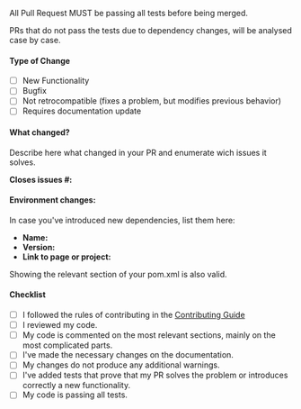 All Pull Request MUST be passing all tests before being merged. 

PRs that do not pass the tests due to dependency changes, will be analysed case by case.

#### Type of Change

- [ ] New Functionality
- [ ] Bugfix
- [ ] Not retrocompatible (fixes a problem, but modifies previous behavior)
- [ ] Requires documentation update

#### What changed?

Describe here what changed in your PR and enumerate wich issues it solves.

**Closes issues #:**

#### Environment changes:

In case you've introduced new dependencies, list them here:

* **Name:**
* **Version:**
* **Link to page or project:**

Showing the relevant section of your pom.xml is also valid.

#### Checklist 

- [ ] I followed the rules of contributing in the [Contributing Guide](CONTRIBUTING.md)
- [ ] I reviewed my code.
- [ ] My code is commented on the most relevant sections, mainly on the most complicated parts.
- [ ] I've made the necessary changes on the documentation.
- [ ] My changes do not produce any additional warnings.
- [ ] I've added tests that prove that my PR solves the problem or introduces correctly a new functionality.
- [ ] My code is passing all tests.
